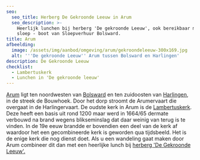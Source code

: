```yaml
---
seo:
  seo_title: Herberg De Gekroonde Leeuw in Arum
  seo_description: >-
    Heerlijk lunchen bij herberg 'De gekroonde Leeuw', ook bereikbaar met een
    sloep - boot van Sloepverhuur Bolsward.
title: Arum
afbeelding:
  image: /assets/img/aanbod/omgeving/arum/gekroondeleeuw-300x169.jpg
  alt: '''De gekroonde Leeuw'' Arum tussen Bolsward en Harlingen'
description: De Gekroonde Leeuw
checklist:
  - Lambertuskerk
  - Lunchen in 'De gekroonde leeuw'
---
```


<a target="_blank" rel="noopener" href="https://nl.wikipedia.org/wiki/Arum_(plaats)">Arum</a>&nbsp;ligt ten noordwesten van&nbsp;<a target="_blank" rel="noopener" href="https://nl.wikipedia.org/wiki/Bolsward">Bolsward</a>&nbsp;en ten zuidoosten van&nbsp;<a target="_blank" rel="noopener" href="https://nl.wikipedia.org/wiki/Harlingen_(stad)">Harlingen</a>, in de streek de Bouwhoek. Door het dorp stroomt de Arumervaart die overgaat in de Harlingervaart. De oudste kerk in Arum is de&nbsp;<a target="_blank" rel="noopener" href="https://nl.wikipedia.org/wiki/Lambertuskerk_(Arum)">Lambertuskerk</a>. Deze heeft een basis uit rond 1200 maar werd in 1664/65 dermate verbouwd na brand wegens blikseminslag dat daar weinig van terug is te vinden. In de 19e eeuw brandde er bovendien een deel van de kerk af waardoor het een gecombineerde kerk is geworden qua tijdsbeeld. Het is de enige kerk die nog dienst doet. Als u een wandeling gaat maken door Arum combineer dit dan met een heerlijke lunch bij <a target="_blank" rel="noopener" href="https://www.facebook.com/gekroondeleeuw/">herberg 'De Gekroonde Leeuw'.</a>
